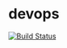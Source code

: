 # devops

[![Build Status](https://app.travis-ci.com/voltodev/devops.svg?branch=main)](https://app.travis-ci.com/voltodev/devops)

